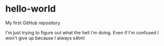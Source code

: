 # hello-world
My first GitHub repository

I'm just trying to figure out what the hell i'm doing.
Even if I'm confused I won't give up because I always s4tm!
